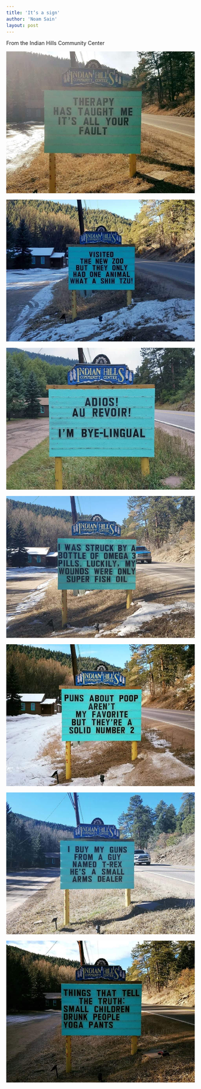```yaml
---
title: 'It‘s a sign'
author: 'Noam Sain'
layout: post
---
```


From the Indian Hills Community Center

![](/assets/2018/2018-03-your-fault.jpg)

![](/assets/2018/2018-03-terrible-zoo.jpg)

![](/assets/2018/2018-03-bye-lingual.jpg)

![](/assets/2018/2018-03-im-ok.jpg)

![](/assets/2018/2018-03-number-two.jpg)

![](/assets/2018/2018-03-small-arms-dealer.jpg)

![](/assets/2018/2018-03-tell-the-truth.jpg)
